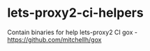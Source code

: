 # lets-proxy2-ci-helpers

Contain binaries for help lets-proxy2 CI
gox - https://github.com/mitchellh/gox
